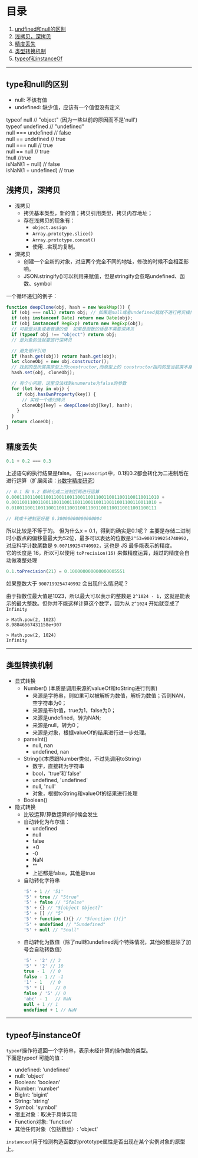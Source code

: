 # 目录
1. [undfined和null的区别](#1)
2. [浅拷贝，深拷贝](#2)
3. [精度丢失](#3)  
4. [类型转换机制](#4)
5. [typeof和instanceOf](#5)
---

## <a id="1">type和null的区别</a>
* null: 不该有值
* undefined: 缺少值，应该有一个值但没有定义

typeof null        // "object" (因为一些以前的原因而不是'null')  
typeof undefined   // "undefined"  
null === undefined // false  
null  == undefined // true  
null === null // true  
null == null // true  
!null //true  
isNaN(1 + null) // false  
isNaN(1 + undefined) // true  

## <a id="2">浅拷贝，深拷贝</a>

* 浅拷贝
    - 拷贝基本类型，新的值；拷贝引用类型，拷贝内存地址；
    - 存在浅拷贝的现象有：
        - `object.assign`
        - `Array.prototype.slice()`
        - `Array.prototype.concat()`
        - 使用...实现的复制。
* 深拷贝
    - 创建一个全新的对象，对应两个完全不同的地址，修改的时候不会相互影响。
    - JSON.stringify()可以利用来赋值，但是stringify会忽略undefined、函数、symbol

一个循环递归的例子：
```js
function deepClone(obj, hash = new WeakMap()) {
  if (obj === null) return obj; // 如果是null或者undefined我就不进行拷贝操作
  if (obj instanceof Date) return new Date(obj);
  if (obj instanceof RegExp) return new RegExp(obj);
  // 可能是对象或者普通的值  如果是函数的话是不需要深拷贝
  if (typeof obj !== "object") return obj;
  // 是对象的话就要进行深拷贝

  // 避免循环引用
  if (hash.get(obj)) return hash.get(obj);
  let cloneObj = new obj.constructor();
  // 找到的是所属类原型上的constructor,而原型上的 constructor指向的是当前类本身
  hash.set(obj, cloneObj);

  // 有个小问题，这里没法找到enumerate为false的参数
  for (let key in obj) {
    if (obj.hasOwnProperty(key)) {
      // 实现一个递归拷贝
      cloneObj[key] = deepClone(obj[key], hash);
    }
  }
  return cloneObj;
}
```

## <a id="3">精度丢失</a>
```js
0.1 + 0.2 === 0.3
```
上述语句的执行结果是false。
在`javascript`中，0.1和0.2都会转化为二进制后在进行运算（扩展阅读：[js数字精度研究](extends.md)）  
```js
// 0.1 和 0.2 都转化成二进制后再进行运算
0.00011001100110011001100110011001100110011001100110011010 +
0.0011001100110011001100110011001100110011001100110011010 =
0.0100110011001100110011001100110011001100110011001100111

// 转成十进制正好是 0.30000000000000004
```
所以比较是不等于的。
但为什么x = 0.1，得到的确实是0.1呢？
主要是存储二进制时小数点的偏移量最大为52位，最多可以表达的位数是`2^53=9007199254740992`，对应科学计数尾数是 `9.007199254740992`，这也是 JS 最多能表示的精度。  
它的长度是 16，所以可以使用 `toPrecision(16)` 来做精度运算，超过的精度会自动做凑整处理
```js
0.1.toPrecision(21) = 0.100000000000000005551
```

如果整数大于 `9007199254740992` 会出现什么情况呢？

由于指数位最大值是1023，所以最大可以表示的整数是 `2^1024 - 1`，这就是能表示的最大整数。但你并不能这样计算这个数字，因为从 `2^1024` 开始就变成了 `Infinity`

```
> Math.pow(2, 1023)
8.98846567431158e+307

> Math.pow(2, 1024)
Infinity
```

---

## <a id="4">类型转换机制</a>
* 显式转换
  - Number() (本质是调用来源的valueOf和toString进行判断)
    - 来源是字符串，则如果可以被解析为数值，解析为数值；否则NAN，空字符串为0；
    - 来源是布尔值，true为1，false为0；
    - 来源是undefined，转为NAN;
    - 来源是null，转为0；
    - 来源是对象，根据valueOf的结果进行进一步处理。
  - parseInt()
    - null, nan
    - undefined, nan
  - String()(本质跟Number类似，不过先调用toString)
    - 数字，直接转为字符串
    - bool，'true'和'false'
    - undefined, 'undefined'
    - null, 'null'
    - 对象，根据toString和valueOf的结果进行处理
  - Boolean()
* 隐式转换
  - 比较运算/算数运算的时候会发生
  - 自动转化为布尔值：
    - undefined 
    - null 
    - false 
    - +0 
    - -0
    -  NaN
    -  ""
    - 上述都是false，其他是true
  - 自动转化字符串
      ```js
      '5' + 1 // '51'
      '5' + true // "5true"
      '5' + false // "5false"
      '5' + {} // "5[object Object]"
      '5' + [] // "5"
      '5' + function (){} // "5function (){}"
      '5' + undefined // "5undefined"
      '5' + null // "5null"
      ```
  - 自动转化为数值（除了null和undefined两个特殊情况，其他的都是除了加号会自动转数值）
    ```js
    '5' - '2' // 3
    '5' * '2' // 10
    true - 1  // 0
    false - 1 // -1
    '1' - 1   // 0
    '5' * []    // 0
    false / '5' // 0
    'abc' - 1   // NaN
    null + 1 // 1
    undefined + 1 // NaN
    ```

---

## <a id="5">typeof与instanceOf</a>
`typeof`操作符返回一个字符串，表示未经计算的操作数的类型。  
下面是typeof 可能的值：
* undefined: 'undefined'
* null: 'object'
* Boolean: 'boolean'
* Number: 'number'
* BigInt: 'bigint'
* String: 'string'
* Symbol: 'symbol'
* 宿主对象：取决于具体实现
* Function对象: 'function'
* 其他任何对象（包括数组）: 'object'

`instanceof`用于检测构造函数的prototype属性是否出现在某个实例对象的原型上。  
